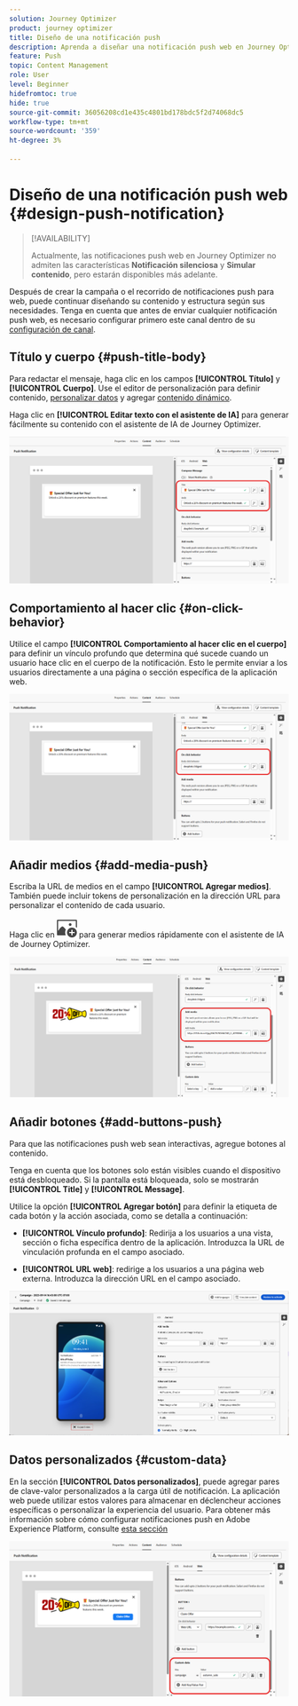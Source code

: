 ```yaml
---
solution: Journey Optimizer
product: journey optimizer
title: Diseño de una notificación push
description: Aprenda a diseñar una notificación push web en Journey Optimizer
feature: Push
topic: Content Management
role: User
level: Beginner
hidefromtoc: true
hide: true
source-git-commit: 36056208cd1e435c4801bd178bdc5f2d74068dc5
workflow-type: tm+mt
source-wordcount: '359'
ht-degree: 3%

---
```


# Diseño de una notificación push web {#design-push-notification}

>[!AVAILABILITY]
>
>Actualmente, las notificaciones push web en Journey Optimizer no admiten las características **Notificación silenciosa** y **Simular contenido**, pero estarán disponibles más adelante.

Después de crear la campaña o el recorrido de notificaciones push para web, puede continuar diseñando su contenido y estructura según sus necesidades. Tenga en cuenta que antes de enviar cualquier notificación push web, es necesario configurar primero este canal dentro de su [configuración de canal](push-configuration-web.md).

<!--
## Send a silent notification {#silent-notification}

A silent push notification (also called a background notification) is a hidden message sent to your web application without alerting the user.

To enable a silent notification, enable the **[!UICONTROL Silent Notification]** option. When this option is used, the notification is delivered directly to the application, and no alert, banner, or sound is shown to the user.

Use the **Custom Data** section to include additional information in the form of key-value pairs. 

![](assets/web-silent.png)
-->

## Título y cuerpo {#push-title-body}

Para redactar el mensaje, haga clic en los campos **[!UICONTROL Título]** y **[!UICONTROL Cuerpo]**. Use el editor de personalización para definir contenido, [personalizar datos](../personalization/personalize.md) y agregar [contenido dinámico](../personalization/get-started-dynamic-content.md).

Haga clic en **[!UICONTROL Editar texto con el asistente de IA]** para generar fácilmente su contenido con el asistente de IA de Journey Optimizer.

![](assets/web-design-body.png)

## Comportamiento al hacer clic {#on-click-behavior}

Utilice el campo **[!UICONTROL Comportamiento al hacer clic en el cuerpo]** para definir un vínculo profundo que determina qué sucede cuando un usuario hace clic en el cuerpo de la notificación. Esto le permite enviar a los usuarios directamente a una página o sección específica de la aplicación web.

![](assets/web-onclick.png)

## Añadir medios {#add-media-push}

Escriba la URL de medios en el campo **[!UICONTROL Agregar medios]**. También puede incluir tokens de personalización en la dirección URL para personalizar el contenido de cada usuario.

Haga clic en ![Editar texto con el asistente de IA](assets/do-not-localize/Smock_ImageAdd_18_N.svg) para generar medios rápidamente con el asistente de IA de Journey Optimizer.

![](assets/web-media.png)

## Añadir botones {#add-buttons-push}

Para que las notificaciones push web sean interactivas, agregue botones al contenido.

Tenga en cuenta que los botones solo están visibles cuando el dispositivo está desbloqueado. Si la pantalla está bloqueada, solo se mostrarán **[!UICONTROL Title]** y **[!UICONTROL Message]**.

Utilice la opción **[!UICONTROL Agregar botón]** para definir la etiqueta de cada botón y la acción asociada, como se detalla a continuación:

* **[!UICONTROL Vínculo profundo]**: Redirija a los usuarios a una vista, sección o ficha específica dentro de la aplicación. Introduzca la URL de vinculación profunda en el campo asociado.

* **[!UICONTROL URL web]**: redirige a los usuarios a una página web externa. Introduzca la dirección URL en el campo asociado.

![](assets/push_buttons.png)

## Datos personalizados {#custom-data}

En la sección **[!UICONTROL Datos personalizados]**, puede agregar pares de clave-valor personalizados a la carga útil de notificación. La aplicación web puede utilizar estos valores para almacenar en déclencheur acciones específicas o personalizar la experiencia del usuario. Para obtener más información sobre cómo configurar notificaciones push en Adobe Experience Platform, consulte [esta sección](push-gs.md)

![](assets/web-custom.png)

